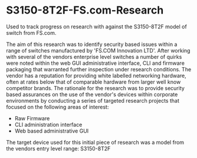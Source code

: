 # S3150-8T2F-FS.com-Research
Used to track progress on research with against the S3150-8T2F model of switch from FS.com.

The aim of this research was to identify security based issues within a range of switches manufactured by 'FS.COM Innovation LTD'. After working with several of the vendors enterprise level switches a number of quirks were noted within the web GUI administrative interface, CLI and firmware packaging that warranted further inspection under research conditions.
The vendor has a reputation for providing white labelled networking hardware, often at rates below that of comparable hardware from larger well know competitor brands.
The rationale for the research was to provide security based assurances on the use of the vendor's devices within corporate environments by conducting a series of targeted research projects that focused on the following areas of interest:

* Raw Firmware
* CLI administration interface
* Web based administrative GUI

The target device used for this initial piece of research was a model from the vendors entry level range: S3150-8T2F

